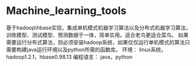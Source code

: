 # Machine_learning_tools
基于hadoop\hbase实现，集成单机模式机器学习算法以及分布式机器学习算法，训练模型、测试模型、预测数据于一体，简单实用。适合老鸟更适合菜鸟。 
如果需要运行分布式算法，则必须安装hadoop系统，如果仅仅运行单机模式的算法只需要构建java运行环境以及python所需的函数库。
环境：
     linux系统，hadoop1.2.1，hbase0.98.13
编程语言：
      java，python
